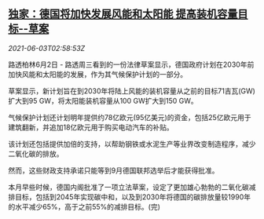 <!--1622691063000-->
[独家：德国将加快发展风能和太阳能 提高装机容量目标--草案](https://cn.reuters.com/article/germany-wind-solar-enr-0603-idCNKCS2DF06Q)
------

<div><i>2021-06-03T02:58:53Z</i></div><p>路透柏林6月2日 - 路透周三看到的一份法律草案显示，德国政府计划在2030年前加快风能和太阳能的发展，作为其气候保护计划的一部分。</p><p>草案显示，新计划旨在到2030年将陆上风能的装机容量从之前的目标71吉瓦(GW)扩大到95 GW，将太阳能装机容量从100 GW扩大到150 GW。</p><p>气候保护计划还计划明年提供约78亿欧元(95亿美元)的资金，包括25亿欧元用于建筑翻新，并追加18亿欧元用于购买电动汽车的补贴。</p><p>该计划还包括提供加倍的支持，以帮助钢铁或水泥生产等业界改变制造程序，减少二氧化碳的排放。</p><p>然而，这些财政支持承诺只能等到9月德国联邦选举后才能获得批准。</p><p>本月早些时候，德国内阁批准了一项立法草案，设定了更加雄心勃勃的二氧化碳减排目标，包括到2045年实现碳中和，以及到2030年将德国的碳排放量较1990年的水平减少65%，高于之前55%的减排目标。(完)</p>
